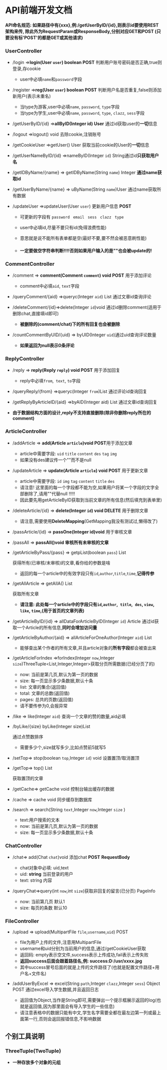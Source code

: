 # API前端开发文档

**API命名规范:  如果路径中有{xxx},例:/getUserByID/{id},则表示id要使用REST架构来传,
除此外为RequestParam或ResponseBody,分别对应GET和POST
(只要没有标'POST'的都是GET或其他请求)**

### UserController

- /login =>**login(User `user`) boolean POST**  判断用户账号密码是否正确,true则登录,存cookie

  - user中必填`name`和`password`字段

- /register =>**reg(User `user`) boolean POST**  判断用户名是否重复,false则添加新用户(表示未重名)

  - 当type为游客,user中必填`name`, `password`, `type`字段
  - 当type为学生,user中必填`name`, `password`, `type`, `clazz`, `sess`字段

- /getUserByID/{id} =>**allByID(Integer id) User**  通过id获取user的**一切**信息
  
- /logout =>logout() void  去除cookie,注销账号
  
- /getCookieUser =>getUser() User  获取当前cookie的User的**一切**信息
  
- /getUserNameByID/{id} =>nameByID(Integer `id`) String通过id**只获取用户名**

- /getIDByName/{name} => getIDByName(String `name`) Integer **通过name获取id**

- /getUserByName/{name} => uByName(String `name`)User 通过name获取所有数据

- /updateUser =>updateUser(User `user`) 更新用户信息 **POST**

  - 可更新的字段有 `password ` `email ` `sess ` `clazz ` `type`
  
  - user中必填id,尽量不要只有id(免得浪费性能)

  - 意思就是说不能所有表单都是空(最好不要,要不然会被恶意刷性能)
  
  - #### 一定要做空字符串判断!!!!否则如果用户输入的是""也会被update的!
  

### CommentController

- /comment => **comment(Comment `comment`) void POST**  用于添加评论

  - comment中必填`aid`, `text`字段
  
- /queryComment/{aid} =>queryc(Integer `aid`) List<Comment>  通过文章id查询评论

- /deleteComment/{id}=>delete(Integer `id`)void 通过id删除comment(适用于删除chat,直接填id即可)
  - **被删除的(comment/chat)下的所有回复也会被删除**

- /countCommentByUID/{uid} => byUID(Integer `uid`)通过uid查询评论数量
  - **如果返回为null表示0条评论**



### ReplyController

- /reply => **reply(Reply `reply`) void POST** 用于添加回复

  - reply中必填`from`,` text`, `to`字段
  
- /queryReply/{from} =>queryc(Integer `from`)List<Reply>  通过评论id查询回复  
  
- /getReplyByArticleID/{aid} =>byAID(Integer aid) List<Reply> 通过文章id查询回复

- **由于数据结构方面的设计,reply不支持直接删除(除非你删除reply所在的comment)**



### ArticleController

- /addArticle => **add(Article `article`)void POST**用于添加文章
  
  - article中需要字段: `uid` `title` `content` `des` `tag` `img`
  - 如果没有des建议传一个""而不是null
- /updateArticle => **update(Article `article`) void POST** 用于更新文章

  - article中需要字段: `id` `img` `tag` `content` `title` `des`
  - 请注意! 这里面的每一个字段都不能为空,如果用户将某一个字段的文字全部删除了,请用""代替null !!!!!
  - 因此要先用getArticleByID获取到当前文章的所有信息(然后填充到表单里)
- /deleteArticle/{id} => **delete(Integer `id`) void DELETE** 用于删除文章

  - 请注意,需要使用**DeleteMapping**(GetMapping我没有测试过,懒得改了)
- /passArticle/{id} => **passOne(Integer id)void** 用于审核文章
- /passAll => **passAll()void  审核所有未审核的文章**
- /getArticleByPass/{pass} => getpList(boolean `pass`) List<Article>  获得所有(已审核/未审核)的文章,看你给的参数是啥

  - 返回的每一个article中的有效字段只有`id`,`author`,`title`,`time`,**记得传参**
-  /getAllArticle => getAllA() List<Article> 获取所有文章

   -  **请注意: 此处每一个article中的字段只有`id`,`author`,` title`,` des`, `view`, `like`, `time`,(用于首页的文章列表)**
- /getArticleByID/{id} => allDataForArticleByID(Integer `id`) Article 通过id获取一个Article的所有信息,**同时会增加访问量**
- /getArticleByAuthor/{aid} => allArticleForOneAuthor(Integer `aid`) List<Article>
  
  -  能够查出某个作者的所有文章,并且article对象的**所有字段**都会被查出来
- /getArticleForIndex =>forIndex(Integer `now`,Integer `size`)ThreeTuple<List,Integer,Integer>获取分页所需数据(已经分页了的)
  - now: 当前是第几页,默认为第一页的数据
  - size: 每一页显示多少条数据,默认十条
  - list: 文章的集合(返回值)
  - total: 文章的总数(返回值)
  - pages: 总共的页数(返回值)
  - 请不要传参为0,会报异常

- /like => like(Integer `aid`) 查询一个文章的赞的数量,aid必填
- /byLike/{size} byLike(Integer size)List<Article> 通过点赞数排序
  
  - 需要多少个,size就写多少,比如点赞前5就写5
- /setTop=> stop(boolean `top`,Integer `id`) void  设置置顶/取消置顶
- /getTop=> top() List<Article> 获取置顶的文章
- /getCache=> getCache void 控制台输出缓存的数据
- /cache => cache void 同步缓存到数据库
- /search => search(String `text`,Integer `now`,Integer `size` )
  - text:用户搜索的文本
  - now: 当前是第几页,默认为第一页的数据
  - size: 每一页显示多少条数据,默认十条

### ChatController

- /chat=> add(Chat `chat`)void 添加chat **POST**  **RequestBody**
  - chat对象中必填: uid,text
  - uid: **string** 当前登录的用户
  - text:  string 内容

- /queryChat=>query(int `now`,int `size`)获取非回复的留言(已分页) PageInfo<Chat>
  - now: 当前第几页 默认1
  - size: 每页的条数 默认10

### FileController

- /upload => upload(MultipartFile `file`,`username`,`uid`) POST
  - file为用户上传的文件,注意用MultipartFile
  - username和uid分别为当前用户的信息,通过/getCookieUser获取
  - 返回码: empty表示空文件,success表示上传成功,fail表示上传失败
  - **返回success后面会跟着路径名,例: success:D:/usr/xxxx.jpg**
  - 其中success冒号后面的就是上传的文件路径了(也就是配置文件路径+用户名+文件名)

- /addUserByExcel => excel(String `path`,Integer `clazz`,Integer `sess`) Object POST 通过excel导入学生数据,并且返回日志

  - 返回值为Object,当作是String即可,需要弹出一个提示框展示返回的log(也就是返回值,因为那里面会有导入学生的一些信息)
  - 请注意表格中的数据只能有中文,学生名字需要全都在最左边第一列或最上面第一行,否则会返回报错信息,不影响数据
  
## 个别工具说明

### ThreeTuple(TwoTuple)
   - **一种存放多个对象的元组**